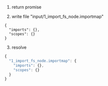 1. return promise

2. write file "input/1_import_fs_node.importmap"
```importmap
{
  "imports": {},
  "scopes": {}
}
```

3. resolve
```js
{
  "1_import_fs_node.importmap": {
    "imports": {},
    "scopes": {}
  }
}
```